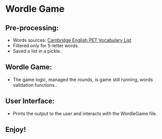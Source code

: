 # Wordle Game

## Pre-processing:

- Words sources: [Cambridge English PET Vocabulary List](https://www.cambridgeenglish.org/images/84669-pet-vocabulary-list.pdf)
- Filtered only for 5-letter words.
- Saved a list in a pickle.

## Wordle Game:

- The game logic, managed the rounds, is game still running, words validation functions..

## User Interface:

- Prints the output to the user and interacts with the WordleGame file.

## Enjoy!
